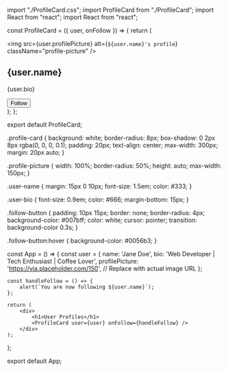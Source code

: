 import "./ProfileCard.css";
import ProfileCard from "./ProfileCard";
import React from "react";
import React from "react";

const ProfileCard = ({ user, onFollow }) => {
    return (
        <div className="profile-card">
            <img src={user.profilePicture} alt={`${user.name}'s profile`} className="profile-picture" />
            <h2 className="user-name">{user.name}</h2>
            <p className="user-bio">{user.bio}</p>
            <button className="follow-button" onClick={onFollow}>
                Follow
            </button>
        </div>
    );
};

export default ProfileCard;


.profile-card {
    background: white;
    border-radius: 8px;
    box-shadow: 0 2px 8px rgba(0, 0, 0, 0.1);
    padding: 20px;
    text-align: center;
    max-width: 300px;
    margin: 20px auto;
}

.profile-picture {
    width: 100%;
    border-radius: 50%;
    height: auto;
    max-width: 150px;
}

.user-name {
    margin: 15px 0 10px;
    font-size: 1.5em;
    color: #333;
}

.user-bio {
    font-size: 0.9em;
    color: #666;
    margin-bottom: 15px;
}

.follow-button {
    padding: 10px 15px;
    border: none;
    border-radius: 4px;
    background-color: #007bff;
    color: white;
    cursor: pointer;
    transition: background-color 0.3s;
}

.follow-button:hover {
    background-color: #0056b3;
}



const App = () => {
    const user = {
        name: 'Jane Doe',
        bio: 'Web Developer | Tech Enthusiast | Coffee Lover',
        profilePicture: 'https://via.placeholder.com/150', // Replace with actual image URL
    };

    const handleFollow = () => {
        alert(`You are now following ${user.name}`);
    };

    return (
        <div>
            <h1>User Profiles</h1>
            <ProfileCard user={user} onFollow={handleFollow} />
        </div>
    );
};

export default App;
